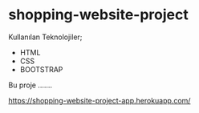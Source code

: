 # shopping-website-project
Kullanılan Teknolojiler;
* HTML
* CSS
* BOOTSTRAP

Bu proje .......

https://shopping-website-project-app.herokuapp.com/